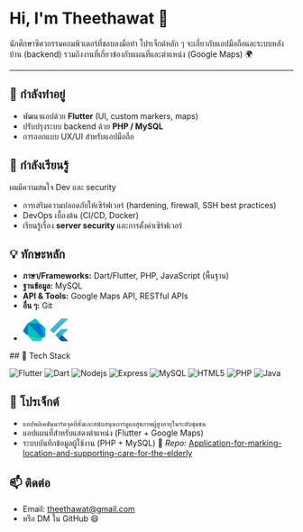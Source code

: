 # Hi, I'm Theethawat 👋

นักศึกษาซิศวกรรมคอมพิวเตอร์ที่ชอบลงมือทำ 
โปรเจ็กต์หลัก ๆ จะเกี่ยวกับแอปมือถือและระบบหลังบ้าน (backend) รวมถึงงานที่เกี่ยวข้องกับแผนที่และตำแหน่ง (Google Maps) 🌍

---

## 🔭 กำลังทำอยู่
- พัฒนาแอปด้วย **Flutter** (UI, custom markers, maps)
- ปรับปรุงระบบ backend ด้วย **PHP / MySQL**
- การออกแบบ UX/UI สำหรับแอปมือถือ


## 🌱 กำลังเรียนรู้
ผมมีความสนใจ Dev และ security
- การเสริมความปลอดภัยให้เซิร์ฟเวอร์ (hardening, firewall, SSH best practices)
- DevOps เบื้องต้น (CI/CD, Docker)
- เรียนรู้เรื่อง **server security** และการตั้งค่าเซิร์ฟเวอร์


## 💡 ทักษะหลัก
- **ภาษา/Frameworks:** Dart/Flutter, PHP, JavaScript (พื้นฐาน)
- **ฐานข้อมูล:** MySQL
- **API & Tools:** Google Maps API, RESTful APIs
- **อื่น ๆ:** Git
- <p align="left">
  <img src="https://raw.githubusercontent.com/devicons/devicon/master/icons/dart/dart-original.svg" alt="dart" width="40" height="40"/>
  <img src="https://raw.githubusercontent.com/devicons/devicon/master/icons/flutter/flutter-original.svg" alt="flutter" width="40" height="40"/>
</p>
## 🧰 Tech Stack

![Flutter](https://skillicons.dev/icons?i=flutter)
![Dart](https://skillicons.dev/icons?i=dart)
![Nodejs](https://skillicons.dev/icons?i=nodejs)
![Express](https://skillicons.dev/icons?i=express)
![MySQL](https://skillicons.dev/icons?i=mysql)
![HTML5](https://skillicons.dev/icons?i=html)
![PHP](https://skillicons.dev/icons?i=php)
![Java](https://skillicons.dev/icons?i=java)


## 📂 โปรเจ็กต์

- `แอปพลิเคชันมาร์คจุดที่ตั้งและสนับสนุนการดูแลสุขภาพผู้สูงอายุในระดับชุมชน`
- แอปแผนที่สำหรับแสดงตำแหน่ง (Flutter + Google Maps)
- ระบบบันทึกข้อมูลผู้ใช้งาน (PHP + MySQL)
🔗 *Repo:* [Application-for-marking-location-and-supporting-care-for-the-elderly](https://github.com/theethawat6378/Application-for-marking-location-and-supporting-care-for-the-elderly)  

## 📫 ติดต่อ
- Email: theethawat@gmail.com  
- หรือ DM ใน GitHub 😄


